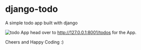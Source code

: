 # django-todo
A simple todo app built with django

![todo App](https://raw.githubusercontent.com/shreys7/django-todo/develop/staticfiles/todoApp.png)
head over to http://127.0.0.1:8001/todos for the App.


Cheers and Happy Coding :)
